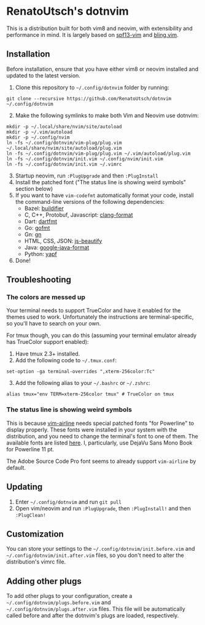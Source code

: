 # RenatoUtsch's dotnvim
This is a distribution built for both vim8 and neovim, with extensibility and performance in mind. It is largely based on [spf13-vim](https://github.com/spf13/spf13-vim) and [bling.vim](https://github.com/bling/dotvim).

## Installation
Before installation, ensure that you have either vim8 or neovim installed and updated to the latest version.

1. Clone this repository to `~/.config/dotnvim` folder by running:
```
git clone --recursive https://github.com/RenatoUtsch/dotnvim ~/.config/dotnvim
```
2. Make the following symlinks to make both Vim and Neovim use dotnvim:
```
mkdir -p ~/.local/share/nvim/site/autoload
mkdir -p ~/.vim/autoload
mkdir -p ~/.config/nvim
ln -fs ~/.config/dotnvim/vim-plug/plug.vim ~/.local/share/nvim/site/autoload/plug.vim
ln -fs ~/.config/dotnvim/vim-plug/plug.vim ~/.vim/autoload/plug.vim
ln -fs ~/.config/dotnvim/init.vim ~/.config/nvim/init.vim
ln -fs ~/.config/dotnvim/init.vim ~/.vimrc
```
3. Startup neovim, run `:PlugUpgrade` and then `:PlugInstall`
4. Install the patched font ("The status line is showing weird symbols" section below)
5. If you want to have `vim-codefmt` automatically format your code, install the command-line versions of the following dependencies:
    * Bazel: [buildifier](https://github.com/bazelbuild/buildtools)
    * C, C++, Protobuf, Javascript: [clang-format](https://clang.llvm.org/docs/ClangFormat.html)
    * Dart: [dartfmt](https://github.com/dart-lang/dart_style)
    * Go: [gofmt](https://golang.org/cmd/gofmt/)
    * Gn: [gn](https://www.chromium.org/developers/how-tos/get-the-code)
    * HTML, CSS, JSON: [js-beautify](https://github.com/beautify-web/js-beautify)
    * Java: [google-java-format](https://github.com/google/google-java-format)
    * Python: [yapf](https://github.com/google/yapf)
6. Done!

## Troubleshooting
### The colors are messed up
Your terminal needs to support TrueColor and have it enabled for the themes used to work. Unfortunately the instructions are terminal-specific, so you'll have to search on your own.

For tmux though, you can do this (assuming your terminal emulator already has TrueColor support enabled):

1. Have tmux 2.3+ installed.
2. Add the following code to `~/.tmux.conf`:
```
set-option -ga terminal-overrides ",xterm-256color:Tc"
```
3. Add the following alias to your `~/.bashrc` or `~/.zshrc`:
```
alias tmux="env TERM=xterm-256color tmux" # TrueColor on tmux
```

### The status line is showing weird symbols
This is because [vim-airline](https://github.com/vim-airline/vim-airline) needs special patched fonts "for Powerline" to display properly. These fonts were installed in your system with the distribution, and you need to change the terminal's font to one of them. The available fonts are listed [here](https://github.com/powerline/fonts). I, particularly, use DejaVu Sans Mono Book for Powerline 11 pt.

The Adobe Source Code Pro font seems to already support `vim-airline` by default.

## Updating
1. Enter `~/.config/dotnvim` and run `git pull`
2. Open vim/neovim and run `:PlugUpgrade`, then `:PlugInstall!` and then `:PlugClean!`

## Customization
You can store your settings to the `~/.config/dotnvim/init.before.vim` and `~/.config/dotnvim/init.after.vim` files, so you don't need to alter the distribution's vimrc file.

## Adding other plugs
To add other plugs to your configuration, create a `~/.config/dotnvim/plugs.before.vim` and `~/.config/dotnvim/plugs.after.vim` files. This file will be automatically called before and after the dotnvim's plugs are loaded, respectively.
